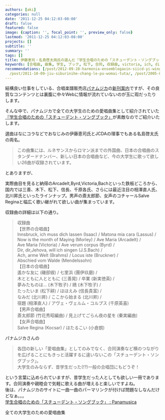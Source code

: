 ```yaml
---
authors: [aki]
categories: null
date: '2011-12-25 04:12:03-08:00'
draft: false
featured: false
image: {caption: '', focal_point: '', preview_only: false}
lastmod: '2011-12-25 04:12:03-08:00'
projects: []
subtitle: ''
summary: ''
tags: []
title: 伊藤恵司・名島啓太両氏の選んだ『学生合唱のための「スチューデント・ソングブック」』が熱い！
keywords: [合唱曲, 曲集, 学生, ブック, 松下, 合同, 収録曲, victoria, ich, dir]
recommendations: [/post/2012-09-28-harmonia-ensemblegaxin-siicd-yi-wings-wo9-slash-29nifa-mai/,
  /post/2011-10-09-jiu-siburinihe-chang-le-pu-womai-tuta/, /post/2005-08-21-nan-sheng-he-chang/]
---
```


結構良い仕事をしている、合唱楽譜販売店[パナムジカ](http://www.panamusica.co.jp/)の[新刊案内](http://www.panamusica.co.jp/ja/new/index.html)ですが、その良質なコンテンツとは裏腹に中々Webに情報が流れていないのが玉に瑕だったりします。

そんな中で、パナムジカで全ての大学生のための愛唱曲集として紹介されていた[『学生合唱のための「スチューデント・ソングブック」](http://www.panamusica.co.jp/ja/product/13725/)が素敵なのでご紹介いたします。

選曲はなにコラなどでおなじみの伊藤恵司氏とJCDAの理事でもある名島啓太氏の両名。

> この曲集には、ルネサンスからロマン派までの外国曲、日本の合唱曲のスタンダードナンバー、新しい日本の合唱曲など、今の大学生に歌って欲しい26曲が収録されています。

とありますが、

実際曲目を見ると納得のArcadelt,Byrd,Victoria,Bachといった鉄板どころから、国内では三善、木下、松下、信長、千原各氏、さらには最近注目の相澤直人氏、北川昇氏といったラインナップ。男声の斎太郎節、女声のコチャールSalve Reginaと幅広く歌い継がれて欲しい曲が集まっています。

収録曲の詳細は以下の通り。

> 収録曲  
> 【世界の合唱曲】  
> Innsbruck, ich muss dich lassen (Isaac) / Matona mia cara (Lassus) /  
> Now is the month of Maying (Morley) / Ave Maria (Arcadelt) /  
> Ave Maria (Victoria) / Ave verum corpus (Byrd) /  
> Dir, dir,Jehova, will ich singen (J.S.Bach) /  
> Ach, arme Welt (Brahms) / Locus iste (Bruckner) /  
> Abschied vom Walde (Mendelssohn)  
> 【日本の合唱曲】  
> 遙かな友に (磯部俶) / 七里浜 (團伊玖磨) /  
> 木とともに人とともに (三善晃) / 卒業 (新実徳英) /  
> 夢みたものは… (木下牧子) / 鴎 (木下牧子) /  
> たったいま (松下耕) / ほほえみ (信長貴富) /  
> なみだ (北川昇) / ここから始まる (北川昇) /  
> 宿題 (相澤直人) / アヴェ・ヴェルム・コルプス (千原英喜)  
> 【男声合唱曲】  
> 斎太郎節 (竹花秀昭編曲) / 見上げてごらん夜の星を (秦実編曲)  
> 【女声合唱曲】  
> Salve Regina (Kocsar) / ほたるこい (小倉朗)

パナムジカさんの

> 各団の新しい「愛唱曲集」としてのみでなく、合同演奏など横のつながりを広げることにもきっと活躍するに違いないこの「スチューデント・ソングブック」。  
> 大学生のみならず、昔学生だった(!?)一般の合唱団にもどうぞ！

という言葉に込められていますが、昔学生だった人としても欲しい一冊であります。合同演奏や親睦会で気軽に歌える曲が増えると楽しいですよね。  
後は、パナムジカのサイトに一曲一曲のパーマリンクが付けば問題なしなんだけどなぁ。。。  
[学生合唱のための「スチューデント・ソングブック」 : Panamusica](http://www.panamusica.co.jp/ja/new/index.html)

全ての大学生のための愛唱曲集